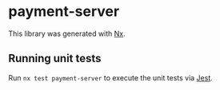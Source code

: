 # payment-server

This library was generated with [Nx](https://nx.dev).

## Running unit tests

Run `nx test payment-server` to execute the unit tests via [Jest](https://jestjs.io).
